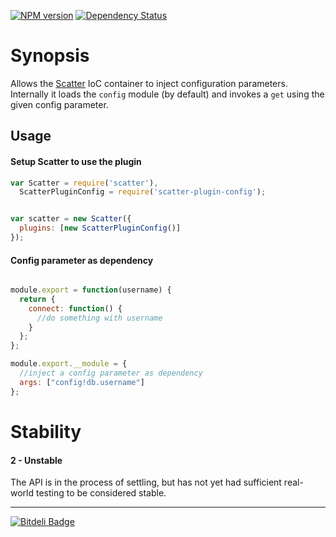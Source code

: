 [![NPM version](https://badge.fury.io/js/scatter-plugin-config.png)](http://badge.fury.io/js/scatter-plugin-config)
[![Dependency Status](https://gemnasium.com/mariocasciaro/minimodel.png)](https://gemnasium.com/mariocasciaro/minimodel)

# Synopsis

Allows the [Scatter](https://github.com/mariocasciaro/scatter) IoC container to inject 
configuration parameters. Internally it loads the `config` module (by default) and invokes a 
`get` using the given config parameter.

## Usage

#### Setup Scatter to use the plugin
```javascript
var Scatter = require('scatter'),
  ScatterPluginConfig = require('scatter-plugin-config');


var scatter = new Scatter({
  plugins: [new ScatterPluginConfig()]
});

```

#### Config parameter as dependency

```javascript

module.export = function(username) {
  return {
    connect: function() {
      //do something with username
    }
  };
};

module.export.__module = {
  //inject a config parameter as dependency
  args: ["config!db.username"]
};

```

# Stability

#### 2 - Unstable

The API is in the process of settling, but has not yet had
sufficient real-world testing to be considered stable.

---
[![Bitdeli Badge](https://d2weczhvl823v0.cloudfront.net/mariocasciaro/scatter-plugin-config/trend.png)](https://bitdeli.com/free "Bitdeli Badge")
